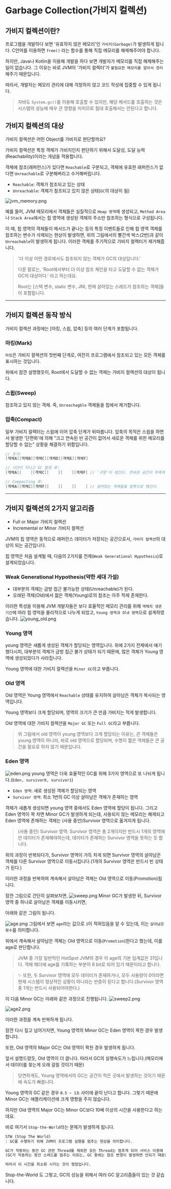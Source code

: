 # Garbage Collection(가비지 컬렉션)
## 가비지 컬렉션이란?
프로그램을 개발하다 보면 '유효하지 않은 메모리'인 `가비지(Garbage)`가 발생하게 됩니다. C언어를 이용하면 `free()` 라는 함수를 통해 직접 메모리를 해제해주어야 합니다.

하지만, Java나 Kotlin을 이용해 개발을 하다 보면 개발자가 메모리를 직접 해제해주는 일이 없습니다. 그 이유는 바로 JVM의 '가비지 컬렉터'가 `불필요한 메모리를 알아서 정리`해주기 때문입니다.

따라서, 개발자는 메모리 관리에 대해 걱정하지 않고 코드 작성에 집중할 수 있게 됩니다.
> 자바도 `System.gc()`를 이용해 호출할 수 있지만, 해당 메서드를 호출하는 것은 시스템의 성능에 매우 큰 영향을 미치므로 절대 호출해서는 안된다고 합니다.

## 가비지 컬렉션의 대상
가비지 컬렉션은 어떤 Object를 가비지로 판단할까요?

가비지 컬렉션은 특정 객체가 가비지인지 판단하기 위해서 도달성, 도달 능력(Reachability)이라는 개념을 적용합니다.

객체에 참조(래퍼런스)가 있다면 `Reachable`로 구분되고, 객체에 유효한 래퍼런스가 없다면 `Unreachable`로 구분해버리고 수거해버립니다.
- `Reachable`: 객체가 참조되고 있는 상태
- `Unreachable`: 객체가 참조되고 있지 않은 상태(`GC`의 대상이 됨)

![jvm_memory.png](images%2Fjvm_memory.png)

예를 들어, JVM 메모리에서 객체들은 실질적으로 `Heap 영역`에 생성되고, `Method Area`나 `Stack Area`에서는 힙 영역에 생성된 객체의 주소만 참조하는 형식으로 구성됩니다.

이 때, 힙 영역의 객체들이 메서드가 끝나는 등의 특정 이벤트들로 인해 힙 영역 객체를 참조하는 변수가 삭제되는 현상이 발생하면, 위의 그림에서의 빨간색 박스(2번)과 같이 `Unreachable`이 발생하게 됩니다.
이러한 객체를 주기적으로 가비지 컬렉터가 제거해줍니다.
> '더 이상 어떤 경로에서도 참조되지 않는 객체가 GC의 대상입니다.' 
> 
> 다른 말로는, 'Root에서부터 더 이상 참조 체인을 타고 도달할 수 없는 객체가 GC의 대상이다.' 라고 하는데요.
> 
> Root는 [스택 변수, static 변수, JNI, 현재 살아있는 스레드가 참조하는 객체]들이 포함됩니다.

---
## 가비지 컬렉션 동작 방식
가비지 컬렉션 과정에는 [마킹, 스윕, 압축] 등의 여러 단계가 포함됩니다.
### 마킹(Mark)
`마킹`은 가비지 컬렉션의 첫번째 단계로, 여전히 프로그램에서 참조되고 있는 모든 객체를 표시하는 것입니다.

위에서 잠깐 설명했듯이, Root에서 도달할 수 없는 객체는 가비지 컬렉션의 대상이 됩니다.

### 스윕(Sweep)
참조하고 있지 않는 객체. 즉, `Unreachagble` 객체들을 힙에서 제거합니다.

### 압축(Compact)
일부 가비지 컬렉터는 스윕에 이어 압축 단계가 뒤따릅니다.
압축의 목적은 스윕을 하면서 발생한 '단편화'에 의해 "크고 연속된 빈 공간이 없어서 새로운 객체를 위한 메모리를 할당할 수 없는" 상황을 해결하기 위함입니다.
```java
// 초기:
[객체A][객체B][객체C][객체D][객체E][객체F]

// 시간이 지나고 GC 발생 후:
[객체A][    ][객체C][    ][    ][객체F] // '구멍'이 생긴다. 연속된 공간이 부족하면, 메모리 할당이 어려울 수 있다.

// Compacting 후:
[객체A][객체C][객체F][    ][    ][    ] // 살아있는 객체들을 앞쪽으로 땡긴다.
```

---
## 가비지 컬렉션의 2가지 알고리즘
- Full or Major 가비지 컬렉션
- Incremental or Minor 가비지 컬렉션

JVM의 힙 영역은 동적으로 래퍼런스 데이터가 저장되는 공간으로서, `가비지 컬렉션`의 대상이 되는 공간입니다.

힙 영역은 처음 설계될 때, 다음의 2가지를 전제(`Weak Generational Hypothesis`)로 설계되었습니다.

### Weak Generational Hypothesis(약한 세대 가설)
- 대부분의 객체는 금방 접근 불가능한 상태(Unreachable)가 된다.
- 오래된 객체(Old)에서 젊은 객체(Young)로의 참조는 아주 적제 존재한다.

이러한 특성을 이용해 JVM 개발자들은 보다 효율적인 메모리 관리를 위해 `객체의 생존 기간`에 따라 힙 영억을 물리적으로 나누게 되었고, `Young 영역과 Old 영역`으로 설계하였습니다.
![young_old.png](images%2Fyoung_old.png)

### Young 영역
young 영역은 새롭게 생성된 객체가 할당되는 영역입니다. 위에 2가지 전제에서 얘기했다시피, 대부분의 객체가 금방 접근 불가 상태가 되기 때문에, 많은 객체가 Young 영역에 생성되었다가 사라집니다.

Young 영역에 대한 가비지 컬렉션을 `Minor GC`라고 부릅니다.

### Old 영역
Old 영역은 Young 영역에서 `Reachable` 상태를 유지하여 살아남은 객체가 복사되는 영역입니다.

Young 영역보다 크게 할당되며, 영역의 크기가 큰 만큼 가비지는 적게 발생합니다.

Old 영역에 대한 가비지 컬렉션을 `Major GC` 또는 `Full GC`라고 부릅니다.

> 위 그림에서 old 영역이 young 영역보다 크게 할당되는 이유는, 큰 객체들은 young 영역이 아니라, 바로 old 영역으로 할당되며, 수명이 짧은 객체들은 큰 공간을 필요로 하지 않기 때문입니다.

### Eden 영역
![eden.png](images%2Feden.png)
young 영역은 더욱 효율적인 GC를 위해 3가지 영역으로 또 나뉘게 됩니다.(`Eden, survivor0, survivor1`)
- `Eden 영역`: 새로 생성된 객체가 할당되는 영역
- `Survivor 영역`: 최소 1번의 GC 이상 살아남은 객체가 존재하는 영역

객체가 새롭게 생성되면 young 영역 중에서도 Eden 영역에 할당이 됩니다. 그리고 Eden 영역이 꽉 차면 Minor GC가 발생하게 되는데, 사용되지 않는 메모리는 해제되고 Eden 영역에 존재하는 객체는 (사용 중인)Survivor 영역으로 옮겨지게 됩니다.
> (사용 중인) Survivor 영역: Survivor 영역은 총 2개이지만 반드시 1개의 영역에만 데이터가 존재해야하는데, 데이터가 존재하는 Survivor 영역을 뜻하는 듯 합니다.

위의 과정이 반복되다가, Survivor 영역이 가득 차게 되면 Survivor 영역의 살아남은 객체를 다른 Survivor 영역으로 이동시킵니다.(1개의 Survivor 영역은 반드시 빈 상태가 된다.)

이러한 과정을 반복하여 계속해서 살아남은 객체는 Old 영역으로 이동(Promotion)됩니다.

잠깐 그림으로 간단히 살펴보자면,
![sweep.png](images%2Fsweep.png)
Minor GC가 발생한 뒤, Survivor 영역 중 하나로 살아남은 객체를 이동시키면,

아래와 같은 그림이 됩니다.

![age.png](images%2Fage.png)
그림에서 보면 `age`라는 값으로 `1`이 적혀있음을 알 수 있는데, 이는 `살아남은 횟수`를 의미합니다.

위에서 계속해서 살아남은 객체는 Old 영역으로 이동(`Promotion`)한다고 했는데, 이를 age로 판단합니다.
> JVM 중 가장 일반적인 HotSpot JVM의 경우 이 age의 기본 임계값은 31입니다. 객체 헤더에 age를 기록하는 부분이 6 bit로 되어 있기 때문이라고 합니다.

> ✨ 또한, 두 Survivor 영역에 모두 데이터가 존재하거나, 모두 사용량이 0이라면 현재 시스템이 정상적인 상황이 아니라는 반증이 된다고 합니다.(Survivor 영역 중 1개는 반드시 사용되어야한다.)

이 다음 Minor GC는 아래와 같은 과정으로 진행됩니다.
![sweep2.png](images%2Fsweep2.png)

![age2.png](images%2Fage2.png)

이러한 과정을 계속 반복하게 됩니다.

잠깐 다시 짚고 넘어가자면, Young 영역의 Minor GC는 Eden 영역이 꽉찬 경우 발생합니다.

또한, Old 영역의 Major GC는 Old 영역이 꽉찬 경우 발생하게 됩니다.

앞서 설명드렸듯, Old 영역이 더 큽니다. 따라서 GC의 실행속도가 느립니다.(메모리에서 데이터를 찾는게 오래 걸릴 것이기 때문)
> 당연하게도, Young 영역에서의 GC는 공간이 적은 곳에서 발생하는 것이기 때문에 속도가 빠릅니다.

Young 영역의 GC 같은 경우 `0.5 ~ 1초` 사이에 끝이 난다고 합니다. 그렇기 때문에 Minor GC는 애플리케이션에 크게 영향을 주지 않습니다.

하지만 Old 영역의 Major GC는 Minor GC보다 10배 이상의 시간을 사용한다고 하는데요.

바로 여기서 `Stop-the-World`라는 문제가 발생하게 됩니다.
```markdown
STW (Stop The World)
: GC를 수행하기 위해 JVM이 프로그램 실행을 멈추는 현상을 의미합니다.

GC가 작동하는 동안 GC 관련 Thread를 제외한 모든 Thread는 멈추게 되어 서비스 이용에 차질이 생길 수 있습니다.
(GC가 작동하는 동안 스레드를 멈추는 이유는, GC 중에는 참조 변경이 발생하면 안되기 때문입니다.)

따라서 이 시간을 최소화 시키는 것이 쟁점입니다.
```

Stop-the-World 도 그렇고, GC의 성능을 위해서 여러 GC 알고리즘들이 있는 것 같습니다.

